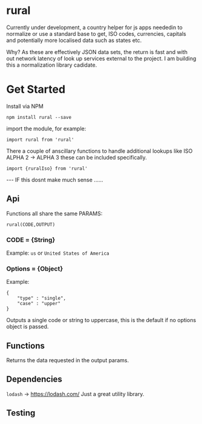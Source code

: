 # rural
Currently under development, a country helper for js apps neededin to normalize or use a standard base to get, ISO codes, currencies, capitals and potentially more localised data such as states etc. 

Why? As these are effectively JSON data sets, the return is fast and with out network latency of look up services external to the project. 
I am building this a normalization library cadidate. 

# Get Started

Install via NPM

`npm install rural --save`

import the module, for example:

`import rural from 'rural'`

There a couple of anscillary functions to handle additional lookups like ISO ALPHA 2 -> ALPHA 3 these can be included specifically.

`import {ruralIso} from 'rural'`

--- IF this dosnt make much sense ...... 

## Api

Functions all share the same PARAMS:

`rural(CODE,OUTPUT)`

### CODE = {String}
Example: `us` or `United States of America`

### Options = {Object}

Example: 

```
{
	"type" : "single",
	"case" : "upper"
}
```
Outputs a single code or string to uppercase, this is the default if no options object is passed. 





## Functions



Returns the data requested in the output params. 

## Dependencies

`lodash` -> https://lodash.com/
Just a great utility library. 

## Testing
